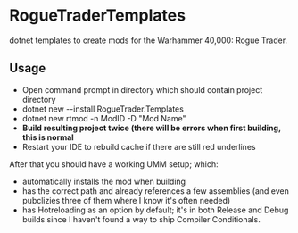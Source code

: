# RogueTraderTemplates

dotnet templates to create mods for the Warhammer 40,000: Rogue Trader.

## Usage

- Open command prompt in directory which should contain project directory
- dotnet new --install RogueTrader.Templates
- dotnet new rtmod -n ModID -D "Mod Name"
- **Build resulting project twice (there will be errors when first building, this is normal**
- Restart your IDE to rebuild cache if there are still red underlines

After that you should have a working UMM setup; which:

- automatically installs the mod when building
- has the correct path and already references a few assemblies (and even pubclizies three of them where I know it's often needed)
- has Hotreloading as an option by default; it's in both Release and Debug builds since I haven't found a way to ship Compiler Conditionals.